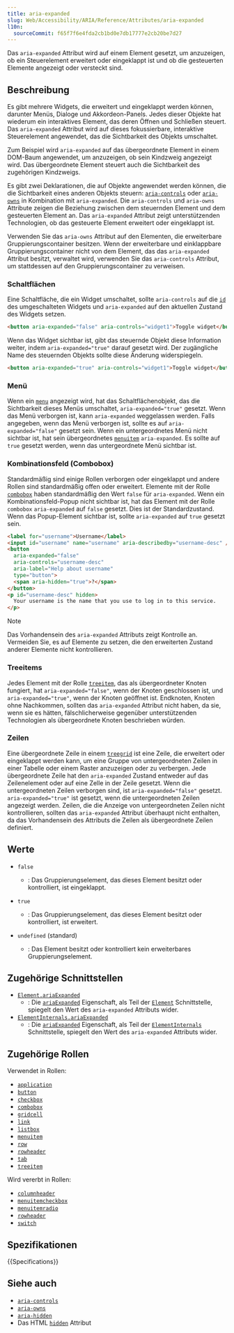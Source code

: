 ```yaml
---
title: aria-expanded
slug: Web/Accessibility/ARIA/Reference/Attributes/aria-expanded
l10n:
  sourceCommit: f65f7f6e4fda2cb1bd0e7db17777e2cb20be7d27
---
```


Das `aria-expanded` Attribut wird auf einem Element gesetzt, um anzuzeigen, ob ein Steuerelement erweitert oder eingeklappt ist und ob die gesteuerten Elemente angezeigt oder versteckt sind.

## Beschreibung

Es gibt mehrere Widgets, die erweitert und eingeklappt werden können, darunter Menüs, Dialoge und Akkordeon-Panels. Jedes dieser Objekte hat wiederum ein interaktives Element, das deren Öffnen und Schließen steuert. Das `aria-expanded` Attribut wird auf dieses fokussierbare, interaktive Steuerelement angewendet, das die Sichtbarkeit des Objekts umschaltet.

Zum Beispiel wird `aria-expanded` auf das übergeordnete Element in einem DOM-Baum angewendet, um anzuzeigen, ob sein Kindzweig angezeigt wird. Das übergeordnete Element steuert auch die Sichtbarkeit des zugehörigen Kindzweigs.

Es gibt zwei Deklarationen, die auf Objekte angewendet werden können, die die Sichtbarkeit eines anderen Objekts steuern: [`aria-controls`](/de/docs/Web/Accessibility/ARIA/Reference/Attributes/aria-controls) oder [`aria-owns`](/de/docs/Web/Accessibility/ARIA/Reference/Attributes/aria-owns) in Kombination mit `aria-expanded`. Die `aria-controls` und `aria-owns` Attribute zeigen die Beziehung zwischen dem steuernden Element und dem gesteuerten Element an. Das `aria-expanded` Attribut zeigt unterstützenden Technologien, ob das gesteuerte Element erweitert oder eingeklappt ist.

Verwenden Sie das `aria-owns` Attribut auf den Elementen, die erweiterbare Gruppierungscontainer besitzen. Wenn der erweiterbare und einklappbare Gruppierungscontainer nicht von dem Element, das das `aria-expanded` Attribut besitzt, verwaltet wird, verwenden Sie das `aria-controls` Attribut, um stattdessen auf den Gruppierungscontainer zu verweisen.

### Schaltflächen

Eine Schaltfläche, die ein Widget umschaltet, sollte `aria-controls` auf die [`id`](/de/docs/Web/HTML/Global_attributes/id) des umgeschalteten Widgets und `aria-expanded` auf den aktuellen Zustand des Widgets setzen.

```html
<button aria-expanded="false" aria-controls="widget1">Toggle widget</button>
```

Wenn das Widget sichtbar ist, gibt das steuernde Objekt diese Information weiter, indem `aria-expanded="true"` darauf gesetzt wird. Der zugängliche Name des steuernden Objekts sollte diese Änderung widerspiegeln.

```html
<button aria-expanded="true" aria-controls="widget1">Toggle widget</button>
```

### Menü

Wenn ein [`menu`](/de/docs/Web/Accessibility/ARIA/Reference/Roles/menu_role) angezeigt wird, hat das Schaltflächenobjekt, das die Sichtbarkeit dieses Menüs umschaltet, `aria-expanded="true"` gesetzt. Wenn das Menü verborgen ist, kann `aria-expanded` weggelassen werden. Falls angegeben, wenn das Menü verborgen ist, sollte es auf `aria-expanded="false"` gesetzt sein. Wenn ein untergeordnetes Menü nicht sichtbar ist, hat sein übergeordnetes [`menuitem`](/de/docs/Web/Accessibility/ARIA/Reference/Roles/menuitem_role) `aria-expanded`. Es sollte auf `true` gesetzt werden, wenn das untergeordnete Menü sichtbar ist.

### Kombinationsfeld (Combobox)

Standardmäßig sind einige Rollen verborgen oder eingeklappt und andere Rollen sind standardmäßig offen oder erweitert. Elemente mit der Rolle [`combobox`](/de/docs/Web/Accessibility/ARIA/Reference/Roles/combobox_role) haben standardmäßig den Wert `false` für `aria-expanded`. Wenn ein Kombinationsfeld-Popup nicht sichtbar ist, hat das Element mit der Rolle `combobox` `aria-expanded` auf `false` gesetzt. Dies ist der Standardzustand. Wenn das Popup-Element sichtbar ist, sollte `aria-expanded` auf `true` gesetzt sein.

```html
<label for="username">Username</label>
<input id="username" name="username" aria-describedby="username-desc" />
<button
  aria-expanded="false"
  aria-controls="username-desc"
  aria-label="Help about username"
  type="button">
  <span aria-hidden="true">?</span>
</button>
<p id="username-desc" hidden>
  Your username is the name that you use to log in to this service.
</p>
```

> [!NOTE]
> Das Vorhandensein des `aria-expanded` Attributs zeigt Kontrolle an. Vermeiden Sie, es auf Elemente zu setzen, die den erweiterten Zustand anderer Elemente nicht kontrollieren.

### Treeitems

Jedes Element mit der Rolle [`treeitem`](/de/docs/Web/Accessibility/ARIA/Reference/Roles/treeitem_role), das als übergeordneter Knoten fungiert, hat `aria-expanded="false"`, wenn der Knoten geschlossen ist, und `aria-expanded="true"`, wenn der Knoten geöffnet ist. Endknoten, Knoten ohne Nachkommen, sollten das `aria-expanded` Attribut nicht haben, da sie, wenn sie es hätten, fälschlicherweise gegenüber unterstützenden Technologien als übergeordnete Knoten beschrieben würden.

### Zeilen

Eine übergeordnete Zeile in einem [`treegrid`](/de/docs/Web/Accessibility/ARIA/Reference/Roles/treegrid_role) ist eine Zeile, die erweitert oder eingeklappt werden kann, um eine Gruppe von untergeordneten Zeilen in einer Tabelle oder einem Raster anzuzeigen oder zu verbergen. Jede übergeordnete Zeile hat den `aria-expanded` Zustand entweder auf das Zeilenelement oder auf eine Zelle in der Zeile gesetzt. Wenn die untergeordneten Zeilen verborgen sind, ist `aria-expanded="false"` gesetzt. `aria-expanded="true"` ist gesetzt, wenn die untergeordneten Zeilen angezeigt werden. Zeilen, die die Anzeige von untergeordneten Zeilen nicht kontrollieren, sollten das `aria-expanded` Attribut überhaupt nicht enthalten, da das Vorhandensein des Attributs die Zeilen als übergeordnete Zeilen definiert.

## Werte

- `false`

  - : Das Gruppierungselement, das dieses Element besitzt oder kontrolliert, ist eingeklappt.

- `true`

  - : Das Gruppierungselement, das dieses Element besitzt oder kontrolliert, ist erweitert.

- `undefined` (standard)
  - : Das Element besitzt oder kontrolliert kein erweiterbares Gruppierungselement.

## Zugehörige Schnittstellen

- [`Element.ariaExpanded`](/de/docs/Web/API/Element/ariaExpanded)
  - : Die [`ariaExpanded`](/de/docs/Web/API/Element/ariaExpanded) Eigenschaft, als Teil der [`Element`](/de/docs/Web/API/Element) Schnittstelle, spiegelt den Wert des `aria-expanded` Attributs wider.
- [`ElementInternals.ariaExpanded`](/de/docs/Web/API/ElementInternals/ariaExpanded)
  - : Die [`ariaExpanded`](/de/docs/Web/API/Element/ariaExpanded) Eigenschaft, als Teil der [`ElementInternals`](/de/docs/Web/API/ElementInternals) Schnittstelle, spiegelt den Wert des `aria-expanded` Attributs wider.

## Zugehörige Rollen

Verwendet in Rollen:

- [`application`](/de/docs/Web/Accessibility/ARIA/Reference/Roles/application_role)
- [`button`](/de/docs/Web/Accessibility/ARIA/Reference/Roles/button_role)
- [`checkbox`](/de/docs/Web/Accessibility/ARIA/Reference/Roles/checkbox_role)
- [`combobox`](/de/docs/Web/Accessibility/ARIA/Reference/Roles/combobox_role)
- [`gridcell`](/de/docs/Web/Accessibility/ARIA/Reference/Roles/gridcell_role)
- [`link`](/de/docs/Web/Accessibility/ARIA/Reference/Roles/link_role)
- [`listbox`](/de/docs/Web/Accessibility/ARIA/Reference/Roles/listbox_role)
- [`menuitem`](/de/docs/Web/Accessibility/ARIA/Reference/Roles/menuitem_role)
- [`row`](/de/docs/Web/Accessibility/ARIA/Reference/Roles/row_role)
- [`rowheader`](/de/docs/Web/Accessibility/ARIA/Reference/Roles/rowheader_role)
- [`tab`](/de/docs/Web/Accessibility/ARIA/Reference/Roles/tab_role)
- [`treeitem`](/de/docs/Web/Accessibility/ARIA/Reference/Roles/treeitem_role)

Wird vererbt in Rollen:

- [`columnheader`](/de/docs/Web/Accessibility/ARIA/Reference/Roles/columnheader_role)
- [`menuitemcheckbox`](/de/docs/Web/Accessibility/ARIA/Reference/Roles/menuitemcheckbox_role)
- [`menuitemradio`](/de/docs/Web/Accessibility/ARIA/Reference/Roles/menuitemradio_role)
- [`rowheader`](/de/docs/Web/Accessibility/ARIA/Reference/Roles/rowheader_role)
- [`switch`](/de/docs/Web/Accessibility/ARIA/Reference/Roles/switch_role)

## Spezifikationen

{{Specifications}}

## Siehe auch

- [`aria-controls`](/de/docs/Web/Accessibility/ARIA/Reference/Attributes/aria-controls)
- [`aria-owns`](/de/docs/Web/Accessibility/ARIA/Reference/Attributes/aria-owns)
- [`aria-hidden`](/de/docs/Web/Accessibility/ARIA/Reference/Attributes/aria-hidden)
- Das HTML [`hidden`](/de/docs/Web/HTML/Global_attributes/hidden) Attribut
